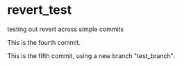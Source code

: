 # revert_test
testing out revert across simple commits

This is the fourth commit.

This is the fifth commit, using a new branch "test_branch".